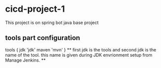 # cicd-project-1
 This project is on spring bot java base project 
## tools part configuration 
 tools {
        jdk 'jdk'
        maven 'mvn'
        }
   ** first jdk is the tools and second jdk is the name of the tool. this name is given during JDK envrionment setup from Manage Jenkins. **
 

